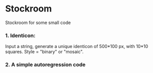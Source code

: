 # Stockroom
Stockroom for some small code

### 1. Identicon:
Input a string, generate a unique identicon of 500*100 px, with 10\*10 squares. Style = "binary" or "mosaic". 

### 2. A simple autoregression code